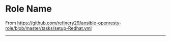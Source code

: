 Role Name
=========
From https://github.com/refinery29/ansible-openresty-role/blob/master/tasks/setup-Redhat.yml

------------

